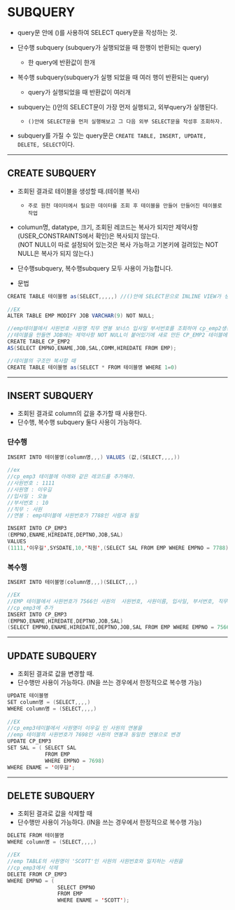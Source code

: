 # SUBQUERY

* query문 안에 ()를 사용하여 SELECT query문을 작성하는 것.
* 단수행 subquery (subquery가 실행되었을 때 한행이 반환되는 query)
  * 한 query에 반환값이 한개
* 복수행 subquery(subquery가 실행 되었을 때 여러 행이 반환되는 query)
  * query가 실행되었을 때 반환값이 여러개

* subquery는 ()안의 SELECT문이 가장 먼저 실행되고, 외부query가 실행된다.
  * `()안에 SELECT문을 먼저 실행해보고 그 다음 외부 SELECT문을 작성후 조회하자.`

* subquery를 가질 수 있는 query문은 `CREATE TABLE, INSERT, UPDATE, DELETE, SELECT`이다.

---

## CREATE SUBQUERY

* 조회된 결과로 테이블을 생성할 때.(테이블 복사)
  * `주로 원천 데이터에서 필요한 데이터를 조회 후 테이블을 만들어 만들어진 테이블로 작업`

* columun명, datatype, 크기, 조회된 레코드는 복사가 되지만 제약사항(USER_CONSTRAINTS에서 확인)은 복사되지 않는다.<br>(NOT NULL이 따로 설정되어 있는것은 복사 가능하고 기본키에 걸려있는 NOT NULL은 복사가 되지 않는다.)

* 단수행subquery, 복수행subquery 모두 사용이 가능합니다.

* 문법

```java
CREATE TABLE 테이블명 as(SELECT,,,,,) //()안에 SELECT문으로 INLINE VIEW가 생성되고 생성된 INLINE VIEW로 TABLE생성
    
//EX
ALTER TABLE EMP MODIFY JOB VARCHAR(9) NOT NULL;

//emp테이블에서 사원번호 사원명 직무 연봉 보너스 입사일 부서번호를 조회하여 cp_emp2생성
//테이블을 만들면 JOB에는 제약사항 NOT NULL이 붙어있기에 새로 만든 CP_EMP2 테이블에도 제약사항이 적용된다.
CREATE TABLE CP_EMP2
AS(SELECT EMPNO,ENAME,JOB,SAL,COMM,HIREDATE FROM EMP);

//테이블의 구조만 복사할 때
CREATE TABLE 테이블명 as(SELECT * FROM 테이블명 WHERE 1=0)
```

---



## INSERT SUBQUERY

* 조회된 결과로 column의 값을 추가할 때 사용한다.
* 단수행, 복수행 subquery 둘다 사용이 가능하다.

### 단수행

```java
INSERT INTO 테이블명(column명,,,) VALUES (값,(SELECT,,,,))
    
//ex  
//cp_emp3 테이블에 아래와 같은 레코드를 추가해라.
//사원번호 : 1111
//사원명 : 이우길
//입사일 : 오늘
//부서번호 : 10
//직무 : 사원
//연봉 : emp테이블에 사원번호가 7788인 사람과 동일

INSERT INTO CP_EMP3
(EMPNO,ENAME,HIREDATE,DEPTNO,JOB,SAL)
VALUES
(1111,'이우길',SYSDATE,10,'직원',(SELECT SAL FROM EMP WHERE EMPNO = 7788));
```



### 복수행

```java
INSERT INTO 테이블명(column명,,,)(SELECT,,,)

//EX
//EMP 테이블에서 사원번호가 7566인 사원의  사원번호, 사원이름, 입사일, 부서번호, 직무 , 연봉을
//cp_emp3에 추가 
INSERT INTO CP_EMP3
(EMPNO,ENAME,HIREDATE,DEPTNO,JOB,SAL)
(SELECT EMPNO,ENAME,HIREDATE,DEPTNO,JOB,SAL FROM EMP WHERE EMPNO = 7566);
```

---

## UPDATE SUBQUERY

* 조회된 결과로 값을 변경할 때.
* 단수행만 사용이 가능하다. (IN을 쓰는 경우에서 한정적으로 복수행 가능)

```java
UPDATE 테이블명
SET column명 = (SELECT,,,,)
WHERE column명 = (SELECT,,,,)
    
//EX
//cp_emp3테이블에서 사원명이 이우길 인 사원의 연봉을
//emp 테이블의 사원번호가 7698인 사원의 연봉과 동일한 연봉으로 변경
UPDATE CP_EMP3
SET SAL = ( SELECT SAL
			FROM EMP
			WHERE EMPNO = 7698)
WHERE ENAME = '이우길';
```

---

## DELETE SUBQUERY

* 조회된 결과로 값을 삭제할 때
* 단수행만 사용이 가능하다. (IN을 쓰는 경우에서 한정적으로 복수행 가능)

```java
DELETE FROM 테이블명 
WHERE column명 = (SELECT,,,,)

//EX
//emp TABLE의 사원명이 'SCOTT'인 사원의 사원번호와 일치하는 사원을
//cp_emp3에서 삭제
DELETE FROM CP_EMP3
WHERE EMPNO = (
				SELECT EMPNO
				FROM EMP
				WHERE ENAME = 'SCOTT');
```

